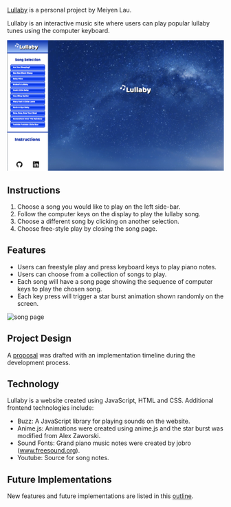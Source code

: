 [Lullaby](https://miriam-lau.github.io/Javascript-Project/) is a personal project by Meiyen Lau.

Lullaby is an interactive music site where users can play popular
lullaby tunes using the computer keyboard.

![game page](./docs/game_page.png)



## Instructions
1. Choose a song you would like to play on the left side-bar.
2. Follow the computer keys on the display to play the lullaby song.
3. Choose a different song by clicking on another selection.
4. Choose free-style play by closing the song page.  



## Features
- Users can freestyle play and press keyboard keys to play piano notes.
- Users can choose from a collection of songs to play.
- Each song will have a song page showing the sequence of computer keys to play the chosen song.
- Each key press will trigger a star burst animation shown randomly on the screen.

![song page](./docs/song_page.png)



## Project Design
A [proposal](./docs/proposal/development_README.md) was drafted with an implementation timeline
during the development process.



## Technology
Lullaby is a website created using JavaScript, HTML and CSS. Additional frontend technologies include:
- Buzz: A JavaScript library for playing sounds on the website.
- Anime.js: Animations were created using anime.js and the star burst was modified from Alex Zaworski.
- Sound Fonts: Grand piano music notes were created by jobro (www.freesound.org).
- Youtube: Source for song notes.



## Future Implementations
New features and future implementations are listed in this
[outline](./docs/future_implementations.md).
